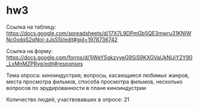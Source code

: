 # hw3
Ссылка на таблицу: <https://docs.google.com/spreadsheets/d/17X7L9DPmGb5QE3mwru31KNIWNc0xdqS2qNoI-zJsS5I/edit#gid=1978736742>

Ссылка на форму: <https://docs.google.com/forms/d/1jWeYSgkzyyeG9SjS9KXGVaUkNUiY2Y90_LxMnMZPRyg/edit#responses>

Тема опроса: киноиндустрия; вопросы, касающиеся любимых жанров, места просмотра фильмов, способа просмотра фильмов, несколько вопросов по эрудированности в плане киноиндустрии

Количество людей, участвовавших в опросе: 21
